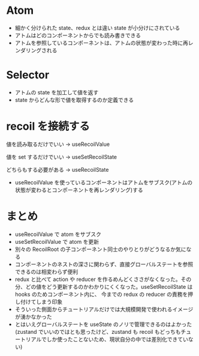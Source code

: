 # Atom

- 細かく分けられた state、redux とは違い state が小分けにされている
- アトムはどのコンポーネントからでも読み書きできる
- アトムを参照しているコンポーネントは、アトムの状態が変わった時に再レンダリングされる

# Selector

- アトムの state を加工して値を返す
- state からどんな形で値を取得するのか定義できる

# recoil を接続する

値を読み取るだけでいい -> useRecoilValue

値を set するだけでいい -> useSetRecoilState

どちらもする必要がある -> useRecoilState

- useRecoilValue を使っているコンポーネントはアトムをサブスク(アトムの状態が変わるとコンポーネントを再レンダリング)する

# まとめ

- useRecoilValue で atom をサブスク
- useSetRecoilValue で atom を更新
- 別々の RecoilRoot の子コンポーネント同士のやりとりがどうなるか気になる
- コンポーネントのネストの深さに関わらず、直接グローバルステートを参照できるのは相変わらず便利
- redux と比べて action や reducer を作るめんどくささがなくなった。その分、どの値をどう更新するのかわかりにくくなった。useSetRecoilState は hooks のためコンポーネント内に、 今までの redux の reducer の責務を押し付けてしまう印象
- そういった側面からチュートリアルだけでは大規模開発で使われるイメージが湧かなかった
- とはいえグローバルステートを useState のノリで管理できるのはよかった(zustand でいいのではとも思ったけど、zustand も recoil もどっちもチュートリアルでしか使ったことないため、現状自分の中では差別化できていない)
